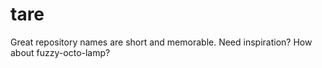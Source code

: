 # tare
Great repository names are short and memorable. Need inspiration? How about fuzzy-octo-lamp?
